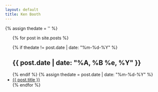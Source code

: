 ```yaml
---
layout: default
title: Ken Booth
---
```


{% assign thedate = '' %}
<ul>
  {% for post in site.posts %}
 
  {% if thedate != post.date | date: "%m-%d-%Y" %}
        <h2>{{ post.date | date: "%A, %B %e, %Y" }}</h2>
  {% endif %}
  {% assign thedate = post.date | date: "%m-%d-%Y" %}
    <li>
      <a href="{{ post.url }}">{{ post.title }}</a>
    </li>
  {% endfor %}
</ul>


